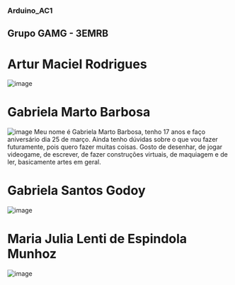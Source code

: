 ### Arduino_AC1

## Grupo GAMG - 3EMRB

# Artur Maciel Rodrigues
![image](https://user-images.githubusercontent.com/80834796/112921797-c9a4e380-90e1-11eb-90d5-05d0c479e288.png)

# Gabriela Marto Barbosa
![image](https://user-images.githubusercontent.com/80834796/112924895-53a37b00-90e7-11eb-8710-9b69e25d3100.png)
Meu nome é Gabriela Marto Barbosa, tenho 17 anos e faço aniversário dia 25 de março. Ainda tenho dúvidas sobre o que vou fazer futuramente, pois quero fazer muitas coisas. Gosto de desenhar, de jogar videogame, de escrever, de fazer construções virtuais, de maquiagem e de ler, basicamente artes em geral.

# Gabriela Santos Godoy
![image](https://user-images.githubusercontent.com/80834796/112925277-fbb94400-90e7-11eb-9ad3-ffc131b5cdfc.png)

# Maria Julia Lenti de Espindola Munhoz
![image](https://user-images.githubusercontent.com/80834796/112922054-33bd8880-90e2-11eb-9fd8-cedb394e5e2a.png)
